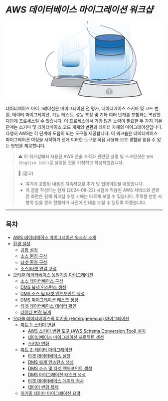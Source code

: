 # ***AWS 데이터베이스 마이그레이션 워크샵***

![DMS Logo](../images/workshop-logo.png "AWS 데이터베이스 마이그레이션 워크샵")

데이터베이스 마이그레이션은 마이그레이션 전 평가, 데이터베이스 스키마 및 코드 변환, 데이터 마이그레이션, 기능 테스트, 성능 조정 및 기타 여러 단계를 포함하는 복잡한 다단계 프로세스일 수 있습니다. 이 프로세스에서 가장 많은 노력이 필요한 두 가지 기본 단계는 스키마 및 데이터베이스 코드 개체의 변환과 데이터 자체의 마이그레이션입니다. 다행히 AWS는 각 단계에 도움이 되는 도구를 제공합니다. 이 워크숍은 데이터베이스 마이그레이션 여정을 시작하기 전에 이러한 도구를 직접 사용해 보고 경험을 얻을 수 있는 방법을 제공합니다.

> ⚠️ 이 워크샵에서 사용된 AWS 콘솔 조작과 관련된 설명 및 스크린샷은 ```영어 (English (US))```로 설정된 것을 가정하고 작성되었습니다.

> 📕 (참고)<br>
> - 여기에 포함된 내용은 지속적으로 추가 및 업데이트될 예정입니다.
> - 이 글을 작성하는 현재 (2024-08-22) 시점에 적용된 AWS 서비스와 관련된 화면은 실제 워크샵 수행 시에는 다르게 보일 수 있습니다. 주목할 만한 사항이 있을 경우 진행자가 사전에 안내를 드릴 수 있도록 하겠습니다.

---

## 목차

* [AWS 데이터베이스 마이그레이션 워크샵 소개](README.md)
* [환경 설정](setup-environment/Setup-Environment-README.md)
  * [공통 설정](setup-environment/Setup-Common-Configuration.md)
  * [소스 환경 구성](setup-environment/Setup-Source-Environment.md)
  * [타겟 환경 구성](setup-environment/Setup-Target-Environment.md)
  * [소스/타겟 연결 구성](setup-environment/Setup-Source-Target-Connectivity.md)
* [오라클 데이터베이스 동일기종 마이그레이션](migrate-oracle-to-oracle/Migrate-Oracle-to-Oracle-README.md)
  * [소스 데이터베이스 구성](migrate-oracle-to-oracle/Configure-Source-Database.md)
  * [DMS 복제 인스턴스 생성](migrate-oracle-to-oracle/Create-DMS-Replication-Instance.md)
  * [DMS 소스 및 타겟 엔드포인트 생성](migrate-oracle-to-oracle/Create-DMS-Source-and-Target-Endpoints.md)
  * [DMS 마이그레이션 태스크 생성](migrate-oracle-to-oracle/Create-DMS-Migration-Task.md)
  * [타겟 데이터베이스 데이터 확인](migrate-oracle-to-oracle/Inspect-Target-Database-Data.md)
  * [데이터 변경 복제](migrate-oracle-to-oracle/Replicate-Data-Changes.md)
* [오라클 데이터베이스의 이기종 (Heterogeneous) 마이그레이션](./migrate-oracle-to-postgresql/Migrate-Oracle-to-PostgreSQL-README.md)
  * [파트 1: 스키마 변환](./migrate-oracle-to-postgresql/Convert-Oracle-Schema-To-PostgreSQL.md)
    * [AWS 스키마 변환 도구 (AWS Schema Conversion Tool) 설치](./migrate-oracle-to-postgresql/Install-AWS-Schema-Conversion-Tool.md)
    * [데이터베이스 마이그레이션 프로젝트 생성](./migrate-oracle-to-postgresql/Create-Database-Migration-Project.md)
    * [스키마 변화](./migrate-oracle-to-postgresql/Convert-Schema.md)
  * [파트 2: 데이터 마이그레이션](./migrate-oracle-to-postgresql/Data-Migration.md)
    * [타겟 데이터베이스 설정](./migrate-oracle-to-postgresql/Configure-Target-Database.md)
    * [DMS 복제 인스턴스 생성](./migrate-oracle-to-postgresql/Create-DMS-Replication-Instance.md)
    * [DMS 소스 및 타겟 엔드포인트 생성](./migrate-oracle-to-postgresql/Create-DMS-Source-and-Target-Endpoints.md)
    * [DMS 마이그레이션 태스크 생성](./migrate-oracle-to-postgresql/Create-DMS-Migration-Tasks.md)
    * [타겟 데이터베이스 데이터 검사](./migrate-oracle-to-postgresql/Inspect-Target-Database-Content.md)
    * [데이터 변경 복제](./migrate-oracle-to-postgresql/Replicate-Data-Changes.md)
  * [이기종 데이터 마이그레이션 요약](./migrate-oracle-to-postgresql/Summary-Heterogeneous-Data-Migration.md)
